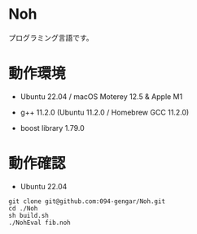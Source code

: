 # Noh
プログラミング言語です。

# 動作環境
- Ubuntu 22.04 / macOS Moterey 12.5 & Apple M1

- g++ 11.2.0 (Ubuntu 11.2.0 / Homebrew GCC 11.2.0)

- boost library 1.79.0

# 動作確認
- Ubuntu 22.04
```
git clone git@github.com:094-gengar/Noh.git
cd ./Noh
sh build.sh
./NohEval fib.noh
```